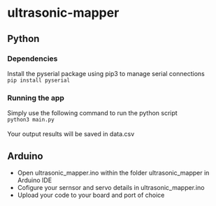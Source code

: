 # ultrasonic-mapper

## Python
### Dependencies
Install the pyserial package using pip3 to manage serial connections
<br />
```pip install pyserial```
### Running the app
Simply use the following command to run the python script
<br />
```python3 main.py```
<br />
<br />
Your output results will be saved in data.csv

## Arduino
- Open ultrasonic_mapper.ino within the folder ultrasonic_mapper in Arduino IDE
- Cofigure your sernsor and servo details in ultrasonic_mapper.ino
- Upload your code to your board and port of choice